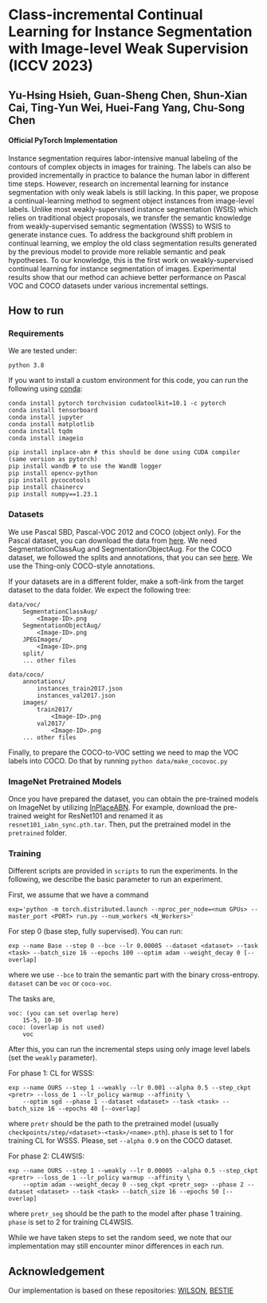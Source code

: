 # Class-incremental Continual Learning for Instance Segmentation with Image-level Weak Supervision (ICCV 2023)

Yu-Hsing Hsieh, Guan-Sheng Chen, Shun-Xian Cai, Ting-Yun Wei, Huei-Fang Yang, Chu-Song Chen
---
#### Official PyTorch Implementation

<!-- ![teaser]() -->

Instance segmentation requires labor-intensive manual labeling of the contours of complex objects in images for training. The labels can also be provided incrementally in practice to balance the human labor in different time steps. However, research on incremental learning for instance segmentation with only weak labels is still lacking. In this paper, we propose a continual-learning method to segment object instances from image-level labels. Unlike most weakly-supervised instance segmentation (WSIS) which relies on traditional object proposals, we transfer the semantic knowledge from weakly-supervised semantic segmentation (WSSS) to WSIS to generate instance cues. To address the background shift problem in continual learning, we employ the old class segmentation results generated by the previous model to provide more reliable semantic and peak hypotheses. To our knowledge, this is the first work on weakly-supervised continual learning for instance segmentation of images. Experimental results show that our method can achieve better performance on Pascal VOC and COCO datasets under various incremental settings.

## How to run
### Requirements
We are tested under:
```
python 3.8
```
If you want to install a custom environment for this code, you can run the following using [conda](https://docs.conda.io/projects/conda/en/latest/commands/install.html):
```
conda install pytorch torchvision cudatoolkit=10.1 -c pytorch
conda install tensorboard
conda install jupyter
conda install matplotlib
conda install tqdm
conda install imageio

pip install inplace-abn # this should be done using CUDA compiler (same version as pytorch)
pip install wandb # to use the WandB logger
pip install opencv-python
pip install pycocotools
pip install chainercv
pip install numpy==1.23.1
```

### Datasets 
We use Pascal SBD, Pascal-VOC 2012 and COCO (object only).
For the Pascal dataset, you can download the data from [here](https://drive.google.com/drive/folders/1N00R9m9qe2rKZChZ8N7Hib_HR2HGtXHp). We need SegmentationClassAug and SegmentationObjectAug.
For the COCO dataset, we followed the splits and annotations, that you can see [here](https://github.com/nightrome/cocostuff/). We use the Thing-only COCO-style annotations.

If your datasets are in a different folder, make a soft-link from the target dataset to the data folder.
We expect the following tree:
```
data/voc/
    SegmentationClassAug/
        <Image-ID>.png
    SegmentationObjectAug/
        <Image-ID>.png
    JPEGImages/
        <Image-ID>.png
    split/
    ... other files 
    
data/coco/
    annotations/
        instances_train2017.json
        instances_val2017.json
    images/
        train2017/
            <Image-ID>.png
        val2017/
            <Image-ID>.png
    ... other files 
```

Finally, to prepare the COCO-to-VOC setting we need to map the VOC labels into COCO. Do that by running
`python data/make_cocovoc.py`

### ImageNet Pretrained Models
Once you have prepared the dataset, you can obtain the pre-trained models on ImageNet by utilizing [InPlaceABN](https://github.com/mapillary/inplace_abn).
For example, download the pre-trained weight for ResNet101 and renamed it as `resnet101_iabn_sync.pth.tar`. Then, put the pretrained model in the `pretrained` folder.

### Training
Different scripts are provided in `scripts` to run the experiments.
In the following, we describe the basic parameter to run an experiment.

First, we assume that we have a command
```
exp='python -m torch.distributed.launch --nproc_per_node=<num GPUs> --master_port <PORT> run.py --num_workers <N_Workers>'
```

For step 0 (base step, fully supervised). You can run:
```
exp --name Base --step 0 --bce --lr 0.00005 --dataset <dataset> --task <task> --batch_size 16 --epochs 100 --optim adam --weight_decay 0 [--overlap]
```
where we use `--bce` to train the semantic part with the binary cross-entropy. `dataset` can be `voc` or `coco-voc`.

The tasks are, 
```
voc: (you can set overlap here)
    15-5, 10-10
coco: (overlap is not used)
    voc 
```

After this, you can run the incremental steps using only image level labels (set the `weakly` parameter).

For phase 1: CL for WSSS:
```
exp --name OURS --step 1 --weakly --lr 0.001 --alpha 0.5 --step_ckpt <pretr> --loss_de 1 --lr_policy warmup --affinity \
    --optim sgd --phase 1 --dataset <dataset> --task <task> --batch_size 16 --epochs 40 [--overlap]
```
where `pretr` should be the path to the pretrained model (usually `checkpoints/step/<dataset>-<task>/<name>.pth`). `phase` is set to 1 for training CL for WSSS.
Please, set `--alpha 0.9` on the COCO dataset.

For phase 2: CL4WSIS:
```
exp --name OURS --step 1 --weakly --lr 0.00005 --alpha 0.5 --step_ckpt <pretr> --loss_de 1 --lr_policy warmup --affinity \
    --optim adam --weight_decay 0 --seg_ckpt <pretr_seg> --phase 2 --dataset <dataset> --task <task> --batch_size 16 --epochs 50 [--overlap]
```
where `pretr_seg` should be the path to the model after phase 1 training. `phase` is set to 2 for training CL4WSIS.

While we have taken steps to set the random seed, we note that our implementation may still encounter minor differences in each run. 

## Acknowledgement
Our implementation is based on these repositories: [WILSON](https://github.com/fcdl94/WILSON), [BESTIE](https://github.com/clovaai/BESTIE)
